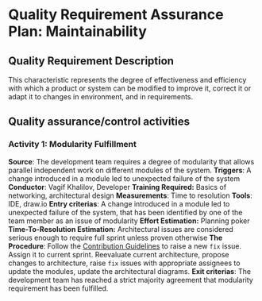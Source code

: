 # Quality Requirement Assurance Plan: Maintainability

## Quality Requirement Description
This characteristic represents the degree of effectiveness and efficiency with which a product or system can be modified to improve it, correct it or adapt it to changes in environment, and in requirements. 
## Quality assurance/control activities
### Activity 1: Modularity Fulfillment
**Source**: The development team requires a degree of modularity that allows parallel independent work on different modules of the system. <!--What is the cause for this activity. e.g. in case of Functional Compliance this is "Customer. Customer requires a certain level of functionality to be fulfilled"-->
**Triggers**: A change introduced in a module led to unexpected failure of the system <!--What happens to trigger this procedure-->
**Conductor**: Vagif Khalilov, Developer <!--Who must handle this activity (Specify a person and their qualification)-->
**Training Required:** Basics of networking, architectural design <!--What training should the person have undertaken before activity-->
**Measurements**: Time to resolution <!--What measurements reflect the efficiency of the activity-->
**Tools**: IDE, draw.io <!--What tools (software, browser extensions, etc) should be used-->
**Entry criterias**: A change introduced in a module led to unexpected failure of the system, that has been identified by one of the team member as an issue of modularity <!--What conditions must be met to start doing the activity. For example, if we are using SonarQube to ascertain maintainability, we might forego any recommendations in regards to lets say thread safety due to some reason, so entry criteria won't be met even if a trigger for the procedure (fall in rating) fired.-->
**Effort Estimation:** Planning poker <!--What methodology could be used to estimate the amount of effort required. E.g. planning poker to estimate amount of work-hours that a developer spends-->
**Time-To-Resolution Estimation:** Architectural issues are considered serious enough to require full sprint unless proven otherwise <!--How to calculate amount of work-days to resolution. This is different from effort estimation because some resolutions require customer to handle some paperwork first-->
**The Procedure**: Follow the [Contribution Guidelines](<Configuration Management/Contribution Guidelines.md>) to raise a new `fix` issue. Assign it to current sprint. Reevaluate current architecture, propose changes to architecture, raise `fix` issues with appropriate assignees to update the modules, update the architectural diagrams. <!--Describe the procedure undertaken. You may refer to other documents if necessary (for example, refer to Configuration Management if there a change in functional requirement requires a new feature to be fulfilled)-->
**Exit criterias**: The development team has reached a strict majority agreement that modularity requirement has been fulfilled. <!--What conditions must be met to stop doing the activity-->
